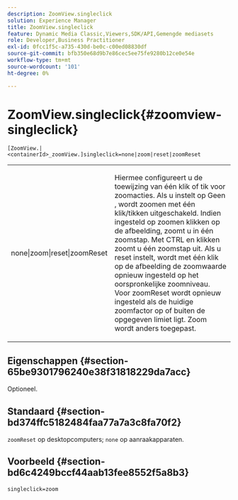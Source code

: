 ```yaml
---
description: ZoomView.singleclick
solution: Experience Manager
title: ZoomView.singleclick
feature: Dynamic Media Classic,Viewers,SDK/API,Gemengde mediasets
role: Developer,Business Practitioner
exl-id: 0fcc1f5c-a735-430d-be0c-c00ed08830df
source-git-commit: bfb350e68d9b7e86cec5ee75fe9280b12ce0e54e
workflow-type: tm+mt
source-wordcount: '101'
ht-degree: 0%

---
```


# ZoomView.singleclick{#zoomview-singleclick}

`[ZoomView.|<containerId>_zoomView.]singleclick=none|zoom|reset|zoomReset`

<table id="table_82C9252157DB41B5B98505855975D2F5"> 
 <tbody> 
  <tr> 
   <td colname="col1"> <p> <span class="codeph"> none|zoom|reset|zoomReset  </span> </p> </td> 
   <td colname="col2"> <p> Hiermee configureert u de toewijzing van één klik of tik voor zoomacties. Als u instelt op <span class="codeph"> Geen </span>, wordt zoomen met één klik/tikken uitgeschakeld. Indien ingesteld op <span class="codeph"> zoomen </span> klikken op de afbeelding, zoomt u in één zoomstap. Met CTRL en klikken zoomt u één zoomstap uit. Als u <span class="codeph"> reset </span> instelt, wordt met één klik op de afbeelding de zoomwaarde opnieuw ingesteld op het oorspronkelijke zoomniveau. Voor <span class="codeph"> zoomReset </span> wordt opnieuw ingesteld als de huidige zoomfactor op of buiten de opgegeven limiet ligt. Zoom wordt anders toegepast. </p> </td> 
  </tr> 
 </tbody> 
</table>

## Eigenschappen {#section-65be9301796240e38f31818229da7acc}

Optioneel.

## Standaard {#section-bd374ffc5182484faa77a7a3c8fa70f2}

`zoomReset` op desktopcomputers;  `none` op aanraakapparaten.

## Voorbeeld {#section-bd6c4249bccf44aab13fee8552f5a8b3}

`singleclick=zoom`
